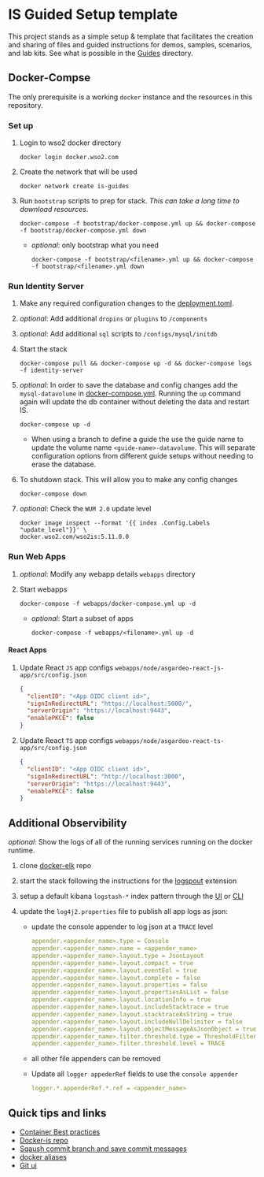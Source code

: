 # IS Guided Setup template

This project stands as a simple setup & template that facilitates the creation and sharing of files and guided instructions for demos, samples, scenarios, and lab kits. See what is possible in the [Guides](guides/README.md) directory.

## Docker-Compse

The only prerequisite is a working `docker` instance and the resources in this repository.

### Set up

1. Login to wso2 docker directory

    ```shell
    docker login docker.wso2.com
    ```

1. Create the network that will be used

    ```shell
    docker network create is-guides
    ```

1. Run `bootstrap` scripts to prep for stack. *This can take a long time to download resources*.

    ```shell
    docker-compose -f bootstrap/docker-compose.yml up && docker-compose -f bootstrap/docker-compose.yml down
    ```

    - *optional*: only bootstrap what you need

      ```shell
      docker-compose -f bootstrap/<filename>.yml up && docker-compose -f bootstrap/<filename>.yml down
      ```

### Run Identity Server

1. Make any required configuration changes to the [deployment.toml](../configs/identity-server/deployment.toml).

1. *optional*: Add additional `dropins` or `plugins` to `/components`
1. *optional*: Add additional `sql` scripts to `/configs/mysql/initdb`

1. Start the stack

    ```shell
    docker-compose pull && docker-compose up -d && docker-compose logs -f identity-server
    ```

1. *optional*: In order to save the database and config changes add the `mysql-datavolume` in [docker-compose.yml](docker-compose.yml). Running the `up` command again will update the db container without deleting the data and restart IS.

    ```shell
    docker-compose up -d
    ```

    - When using a branch to define a guide the use the guide name to update the volume name `<guide-name>-datavolume`. This will separate configuration options from different guide setups without needing to erase the database.

1. To shutdown stack. This will allow you to make any config changes

    ```shell
    docker-compose down
    ```

1. *optional*: Check the `WUM 2.0` update level

    ```shell
    docker image inspect --format '{{ index .Config.Labels "update_level"}}' \
    docker.wso2.com/wso2is:5.11.0.0
    ```

### Run Web Apps

1. *optional*: Modify any webapp details `webapps` directory

1. Start webapps

    ```shell
    docker-compose -f webapps/docker-compose.yml up -d
    ```

    - *optional*: Start a subset of apps

      ```shell
      docker-compose -f webapps/<filename>.yml up -d
      ```

#### React Apps

  1. Update React `JS` app configs `webapps/node/asgardeo-react-js-app/src/config.json`

      ```JSON
      {
        "clientID": "<App OIDC client id>",
        "signInRedirectURL": "https://localhost:5000/",
        "serverOrigin": "https://localhost:9443",
        "enablePKCE": false
      }
      ```

  1. Update React `TS` app configs `webapps/node/asgardeo-react-ts-app/src/config.json`

      ```JSON
      {
        "clientID": "<App OIDC client id>",
        "signInRedirectURL": "http://localhost:3000",
        "serverOrigin": "https://localhost:9443",
        "enablePKCE": false
      }
      ```

## Additional Observibility

*optional*: Show the logs of all of the running services running on the docker runtime.

1. clone [docker-elk](https://github.com/deviantony/docker-elk/) repo
1. start the stack following the instructions for the [logspout](https://github.com/deviantony/docker-elk/tree/main/extensions/logspout) extension
1. setup a default kibana `logstash-*` index pattern through the [UI](https://www.elastic.co/guide/en/kibana/current/index-patterns.html) or [CLI](https://github.com/deviantony/docker-elk#on-the-command-line)

1. update the `log4j2.properties` file to publish all app logs as json:
    - update the console appender to log json at a `TRACE` level

      ``` yaml
      appender.<appender_name>.type = Console
      appender.<appender_name>.name = <appender_name>
      appender.<appender_name>.layout.type = JsonLayout
      appender.<appender_name>.layout.compact = true
      appender.<appender_name>.layout.eventEol = true
      appender.<appender_name>.layout.complete = false
      appender.<appender_name>.layout.properties = false
      appender.<appender_name>.layout.propertiesAsList = false
      appender.<appender_name>.layout.locationInfo = true
      appender.<appender_name>.layout.includeStacktrace = true
      appender.<appender_name>.layout.stacktraceAsString = true
      appender.<appender_name>.layout.includeNullDelimiter = false
      appender.<appender_name>.layout.objectMessageAsJsonObject = true
      appender.<appender_name>.filter.threshold.type = ThresholdFilter
      appender.<appender_name>.filter.threshold.level = TRACE
      ```

    - all other file appenders can be removed

    - Update all `logger appederRef` fields to use the `console appender`

      ``` yaml
      logger.*.appenderRef.*.ref = <appender_name>
      ```

## Quick tips and links

- [Container Best practices](https://cloud.google.com/architecture/best-practices-for-operating-containers)
- [Docker-is repo](https://github.com/wso2/docker-is)
- [Sqaush commit branch and save commit messages](https://gitlab.com/-/snippets/1968617)
- [docker aliases](https://github.com/akarzim/zsh-docker-aliases)
- [Git ui](https://git-fork.com/)
